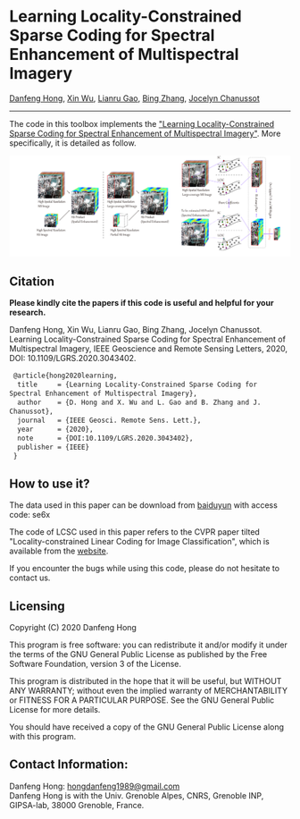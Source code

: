 # Learning Locality-Constrained Sparse Coding for Spectral Enhancement of Multispectral Imagery

[Danfeng Hong](https://sites.google.com/view/danfeng-hong), [Xin Wu](https://scholar.google.com/citations?user=XzV9xYIAAAAJ&hl=en), [Lianru Gao](https://scholar.google.com/citations?hl=en&user=f6OnhtcAAAAJ), [Bing Zhang](http://english.radi.cas.cn/Education/PhDS/201401/t20140109_115415.html), [Jocelyn Chanussot](http://jocelyn-chanussot.net/)

___________

The code in this toolbox implements the ["Learning Locality-Constrained Sparse Coding for Spectral Enhancement of Multispectral Imagery"](https://ieeexplore.ieee.org/document/9179756). More specifically, it is detailed as follow.

![alt text](./workflow_LCSC.png)


Citation
---------------------

**Please kindly cite the papers if this code is useful and helpful for your research.**

Danfeng Hong, Xin Wu, Lianru Gao, Bing Zhang, Jocelyn Chanussot. Learning Locality-Constrained Sparse Coding for Spectral Enhancement of Multispectral Imagery, IEEE Geoscience and Remote Sensing Letters, 2020, DOI: 10.1109/LGRS.2020.3043402.

     @article{hong2020learning,
      title     = {Learning Locality-Constrained Sparse Coding for Spectral Enhancement of Multispectral Imagery},
      author    = {D. Hong and X. Wu and L. Gao and B. Zhang and J. Chanussot},
      journal   = {IEEE Geosci. Remote Sens. Lett.}, 
      year      = {2020},
      note      = {DOI:10.1109/LGRS.2020.3043402},
      publisher = {IEEE}
     }


How to use it?
---------------------
The data used in this paper can be download from [baiduyun](https://pan.baidu.com/s/1BhkJTuXWCkIjYVl9vVGcAQ) with access code: se6x

The code of LCSC used in this paper refers to the CVPR paper tilted "Locality-constrained Linear Coding for Image Classification", which is available from the [website](http://www.ifp.illinois.edu/~jyang29/LLC.htm).

If you encounter the bugs while using this code, please do not hesitate to contact us.

Licensing
---------

Copyright (C) 2020 Danfeng Hong

This program is free software: you can redistribute it and/or modify it under the terms of the GNU General Public License as published by the Free Software Foundation, version 3 of the License.

This program is distributed in the hope that it will be useful, but WITHOUT ANY WARRANTY; without even the implied warranty of MERCHANTABILITY or FITNESS FOR A PARTICULAR PURPOSE. See the GNU General Public License for more details.

You should have received a copy of the GNU General Public License along with this program.

Contact Information:
--------------------

Danfeng Hong: hongdanfeng1989@gmail.com<br>
Danfeng Hong is with the Univ. Grenoble Alpes, CNRS, Grenoble INP, GIPSA-lab, 38000 Grenoble, France.

